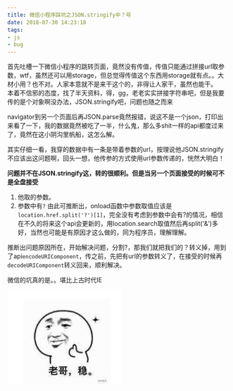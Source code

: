 ```yaml
---
title: 微信小程序踩坑之JSON.stringify中？号
date: 2018-07-30 14:23:18
tags: 
- js
- bug
---
```


首先吐槽一下微信小程序的跳转页面，竟然没有传值，传值只能通过拼接url取参数，wtf，虽然还可以用storage，但总觉得传值这个东西用storage就有点。。大材小用？也不对。人家本意就不是来干这个的，非得让人家干，虽然也能干。  
本着不信邪的态度，找了半天资料，得，gg，老老实实拼接字符串吧，但是我要传的是个对象啊没办法，JSON.stringify吧，问题也随之而来

navigator到另一个页面后再JSON.parse竟然报错，说这不是一个json，打印出来看了一下，我的数据竟然被吃了一半，什么鬼，那么多shit一样的api都度过来了，竟然在这小阴沟里帆船，这怎么解。

其实仔细一看，我穿的数据中有一条是带着参数的url，按理说他JSON.stringify不应该出这问题啊，回头一想，他传参的方式使用url参数传递的，恍然大明白！

**问题并不在JSON.stringify这，转的很顺利。但是当另一个页面接受的时候可不是全盘接受**  

1. 他取的参数。
2. 参数中有`?`
由此可推断出，onload函数中参数取值应该是`location.href.split('?')[1]`，完全没有考虑到参数中会有?的情况，相信在不久的将来这个api会更新的，用location.search取值然后再split('&')多好，当然也可能是有原因才这么做的，同为程序员，理解理解。

推断出问题原因所在，开始解决问题，分割?，那我们就把我们的？转义掉，用到了api`encodeURIComponent`，传之前，先把有url的参数转义了，在接受的时候再`decodeURIComponent`转义回来，顺利解决。

微信的坑真的是。。堪比上古时代IE

![](/images/11264410-987eaa118aa4752e.jpg)

